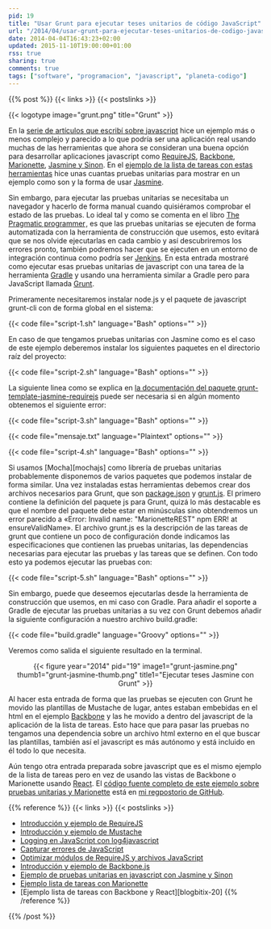 ```yaml
---
pid: 19
title: "Usar Grunt para ejecutar teses unitarios de código JavaScript"
url: "/2014/04/usar-grunt-para-ejecutar-teses-unitarios-de-codigo-javascript/"
date: 2014-04-04T16:43:23+02:00
updated: 2015-11-10T19:00:00+01:00
rss: true
sharing: true
comments: true
tags: ["software", "programacion", "javascript", "planeta-codigo"]
---
```


{{% post %}}
{{< links >}}
{{< postslinks >}}

{{< logotype image="grunt.png" title="Grunt" >}}

En la [serie de artículos que escribí sobre javascript](http://elblogdepicodev.blogspot.com.es/2013/03/introduccion-y-ejemplo-de-requirejs.html) hice un ejemplo más o menos complejo y parecido a lo que podría ser una aplicación real usando muchas de las herramientas que ahora se consideran una buena opción para desarrollar aplicaciones javascript como [RequireJS](http://elblogdepicodev.blogspot.com.es/2013/03/introduccion-y-ejemplo-de-requirejs.html), [Backbone](http://www.genbetadev.com/desarrollo-web/patron-de-diseno-mvc-del-lado-cliente-con-backbonejs), [Marionette](http://elblogdepicodev.blogspot.com.es/2013/08/ejemplo-lista-de-tareas-con-marionette.html), [Jasmine y Sinon](http://elblogdepicodev.blogspot.com.es/2013/05/ejemplo-de-pruebas-unitarias-en.html). En el [ejemplo de la lista de tareas con estas herramientas](http://elblogdepicodev.blogspot.com.es/2013/08/ejemplo-lista-de-tareas-con-marionette.html) hice unas cuantas pruebas unitarias para mostrar en un ejemplo como son y la forma de usar [Jasmine](http://jasmine.github.io/).

Sin embargo, para ejecutar las pruebas unitarias se necesitaba un navegador y hacerlo de forma manual cuando quisiéramos comprobar el estado de las pruebas. Lo ideal tal y como se comenta en el libro <a href="http://www.amazon.es/gp/product/020161622X/ref=as_li_ss_tl?ie=UTF8&camp=3626&creative=24822&creativeASIN=020161622X&linkCode=as2&tag=blobit-21">The Pragmatic programmer</a><img src="https://ir-es.amazon-adsystem.com/e/ir?t=blobit-21&l=as2&o=30&a=020161622X" width="1" height="1" border="0" alt="" style="border:none !important; margin:0px !important;" />, es que las pruebas unitarias se ejecuten de forma automatizada con la herramienta de construcción que usemos, esto evitará que se nos olvide ejecutarlas en cada cambio y así descubriremos los errores pronto, también podremos hacer que se ejecuten en un entorno de integración continua como podría ser [Jenkins](http://jenkins-ci.org/). En esta entrada mostraré como ejecutar esas pruebas unitarias de javascript con una tarea de la herramienta [Gradle](http://www.gradle.org/) y usando una herramienta similar a Gradle pero para JavaScript llamada [Grunt](http://gruntjs.com/).

Primeramente necesitaremos instalar node.js y el paquete de javascript grunt-cli con de forma global en el sistema:

{{< code file="script-1.sh" language="Bash" options="" >}}

En caso de que tengamos pruebas unitarias con Jasmine como es el caso de este ejemplo deberemos instalar los siguientes paquetes en el directorio raíz del proyecto:

{{< code file="script-2.sh" language="Bash" options="" >}}

La siguiente linea como se explica en [la documentación del paquete grunt-template-jasmine-requirejs](https://www.npmjs.org/package/grunt-template-jasmine-requirejs) puede ser necesaria si en algún momento obtenemos el siguiente error:

{{< code file="script-3.sh" language="Bash" options="" >}}

{{< code file="mensaje.txt" language="Plaintext" options="" >}}

{{< code file="script-4.sh" language="Bash" options="" >}}

Si usamos [Mocha][mochajs] como librería de pruebas unitarias probablemente disponemos de varios paquetes que podemos instalar de forma similar. Una vez instaladas estas herramientas debemos crear dos archivos necesarios para Grunt, que son [package.json](https://github.com/picodotdev/elblogdepicodev/blob/master/MarionetteREST/package.json) y [grunt.js](https://github.com/picodotdev/elblogdepicodev/blob/master/MarionetteREST/grunt.js). El primero contiene la definición del paquete js para Grunt, quizá lo más destacable es que el nombre del paquete debe estar en minúsculas sino obtendremos un error parecido a «Error: Invalid name: "MarionetteREST" npm ERR! at ensureValidName». El archivo grunt.js es la descripción de las tareas de grunt que contiene un poco de configuración donde indicamos las especificaciones que contienen las pruebas unitarias, las dependencias necesarias para ejecutar las pruebas y las tareas que se definen. Con todo esto ya podemos ejecutar las pruebas con:

{{< code file="script-5.sh" language="Bash" options="" >}}

Sin embargo, puede que deseemos ejecutarlas desde la herramienta de construcción que usemos, en mi caso con Gradle. Para añadir el soporte a Gradle de ejecutar las pruebas unitarias a su vez con Grunt debemos añadir la siguiente configuración a nuestro archivo build.gradle:

{{< code file="build.gradle" language="Groovy" options="" >}}

Veremos como salida el siguiente resultado en la terminal.

<div class="media" style="text-align: center;">
	{{< figure year="2014" pid="19"
    	image1="grunt-jasmine.png" thumb1="grunt-jasmine-thumb.png" title1="Ejecutar teses Jasmine con Grunt" >}}
</div>

Al hacer esta entrada de forma que las pruebas se ejecuten con Grunt he movido las plantillas de Mustache de lugar, antes estaban embebidas en el html en el ejemplo [Backbone](http://elblogdepicodev.blogspot.com.es/2013/04/ejemplo-lista-de-tareas-con-backbone.html) y las he movido a dentro del javascript de la aplicación de la lista de tareas. Esto hace que para pasar las pruebas no tengamos una dependencia sobre un archivo html externo en el que buscar las plantillas, también así el javascript es más autónomo y está incluido en él todo lo que necesita.

Aún tengo otra entrada preparada sobre javascript que es el mismo ejemplo de la lista de tareas pero en vez de usando las vistas de Backbone o Marionette usando [React](http://facebook.github.io/react/). El [código fuente completo de este ejemplo sobre pruebas unitarias y Marionette](https://github.com/picodotdev/elblogdepicodev/tree/master/MarionetteREST) está en [mi regpostorio de GitHub](https://github.com/picodotdev).

{{% reference %}}
{{< links >}}
{{< postslinks >}}
* [Introducción y ejemplo de RequireJS](http://elblogdepicodev.blogspot.com.es/2013/03/introduccion-y-ejemplo-de-requirejs.html)
* [Introducción y ejemplo de Mustache](http://elblogdepicodev.blogspot.com.es/2013/03/introduccion-y-ejemplo-de-mustache.html)
* [Logging en JavaScript con log4javascript](http://elblogdepicodev.blogspot.com.es/2013/03/logging-en-javascript-con-log4javascript.html)
* [Capturar errores de JavaScript](http://elblogdepicodev.blogspot.com.es/2013/04/capturar-errores-de-javascript.html)
* [Optimizar módulos de RequireJS y archivos JavaScript](http://elblogdepicodev.blogspot.com.es/2013/04/optimizar-modulos-de-requirejs.html)
* [Introducción y ejemplo de Backbone.js](http://elblogdepicodev.blogspot.com/2013/04/introduccion-y-ejemplo-de-backbonejs.html)
* [Ejemplo de pruebas unitarias en javascript con Jasmine y Sinon](http://elblogdepicodev.blogspot.com.es/2013/05/ejemplo-de-pruebas-unitarias-en.html)
* [Ejemplo lista de tareas con Marionette](http://elblogdepicodev.blogspot.com.es/2013/08/ejemplo-lista-de-tareas-con-marionette.html)
* [Ejemplo lista de tareas con Backbone y React][blogbitix-20]
{{% /reference %}}

{{% /post %}}
